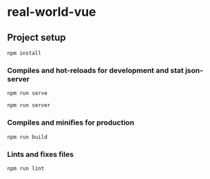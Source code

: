 # real-world-vue

## Project setup
```
npm install
```

### Compiles and hot-reloads for development and stat json-server
```
npm run serve
```
```
npm run server
```

### Compiles and minifies for production
```
npm run build
```

### Lints and fixes files
```
npm run lint
```
